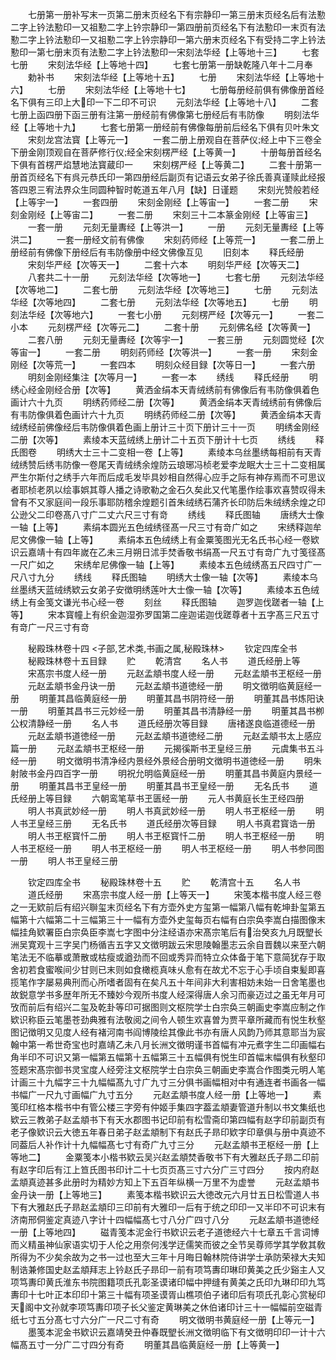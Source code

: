 <!-- { "loadSidebar": true } -->
　　七册第一册补写末一页第二册末页经名下有宗静印一第三册末页经名后有法懃二字上钤法懃印一又祖懃二字上钤宗静印一第四册前页经名下有法懃印一末页有法懃二字上钤法懃印一又祖懃二字上钤宗静印一第六册末页经名下有受持二字上钤法懃印一第七册末页有法懃二字上钤法懃印一宋刻法华经【上等地十三】
　　七套七册
　　宋刻法华经【上等地十四】
　　七套七册第一册缺乾隆八年十二月奉
　　勅补书
　　宋刻法华经【上等地十五】
　　七册
　　宋刻法华经【上等地十六】
　　七册
　　宋刻法华经【上等地十七】
　　七册每册经前俱有佛像册首经名下俱有三印上大印一下二印不可识
　　元刻法华经【上等地十八】
　　二套七册上函四册下函三册有注第一册经前有佛像第七册经后有韦防像
　　明刻法华经【上等地十九】
　　七套七册第一册经前有佛像每册前后经名下俱有贝叶朱文
　　宋刻龙宫法寳【上等元一】
　　一套二册上册观自在菩萨仪经上中下三卷全下册金刚顶观自在菩萨修行仪经全宋刻楞严经【上等黄一】
　　十册每册首经名下俱有首楞严焰慧地法寳蔵印一
　　宋刻楞严经【上等黄二】
　　二套十册第一册首页经名下有呉元恭氏印一第四册经后副页有记语云女弟子徐氏善真谨赎此经报答四恩三宥法界众生同圆种智时乾道五年八月【缺】日谨题
　　宋刻光赞般若经【上等宇一】
　　一套四册
　　宋刻金刚经【上等宙一】
　　一套二册
　　宋刻金刚经【上等宙二】
　　一套二册
　　宋刻三十二本篆金刚经【上等宙三】
　　一套一册
　　元刻无量夀经【上等洪一】
　　一册
　　元刻无量夀经【上等洪二】
　　一套一册经文前有佛像
　　宋刻药师经【上等荒一】
　　一套二册上册经前有佛像下册经后有韦防像册中经文佛像互见
　　旧刻本
　　释氏经册
　　宋刻华严经【次等天一】
　　二套十六本
　　明刻华严经【次等天二】
　　八套共二十一册
　　元刻法华经【次等地一】
　　七套七册
　　元刻法华经【次等地二】
　　二套七册
　　元刻法华经【次等地三】
　　七册
　　元刻法华经【次等地四】
　　二套七册
　　元刻法华经【次等地五】
　　七册
　　明刻法华经【次等地六】
　　一套七小册
　　元刻楞严经【次等元一】
　　一套二小本
　　元刻楞严经【次等元二】
　　二套十册
　　元刻佛名经【次等黄一】
　　二套八册
　　元刻无量夀经【次等宇一】
　　一套三册
　　元刻圆觉经【次等宙一】
　　一套二册
　　明刻药师经【次等洪一】
　　一套一册
　　宋刻金刚经【次等荒一】
　　一套四本
　　明刻众经目録【次等日一】
　　一套六册
　　明刻金刚经集注【次等月一】
　　一套一本
　　绣线
　　释氏经册
　　明绣心经金刚经合册【次等】
　　黄洒金绢本天青绒绣前有佛像后有韦防像俱着色画计六十九页
　　明绣药师经二册【次等】
　　黄洒金绢本天青绒绣前有佛像后有韦防像俱着色画计六十九页
　　明绣药师经二册【次等】
　　黄洒金绢本天青绒绣经前佛像经后韦防像俱着色画上册计三十页下册计三十一页
　　明绣金刚经二册【次等】
　　素绫本天蓝绒绣上册计二十五页下册计十七页
　　绣线
　　释氏图卷
　　明绣大士三十二变相一卷【上等】
　　素绫本乌丝墨绣每相前有天青绒绣赞后绣韦防像一卷尾天青绒绣余煌防云琅琊冯桢老爱李龙眠大士三十二变相属严生尔斯付之绣手六年而后成毛发毕具妙相自然得心应手之际有神存焉而不可思议者耶桢老夙以绘事娯其尊人播之诗歌勒之金石久矣此又代笔墨作绘事欢喜赞叹得未曾有不又家庭间一段乐事耶防稽余煌题引首朱绒绣石蒲齐长印防后朱绒绣余煌之印公逊父二印卷髙八寸广二丈六尺三寸有竒
　　绣线
　　释氏图轴
　　唐绣大士像一轴【上等】
　　素绢本圆光五色绒绣径髙一尺三寸有竒广如之
　　宋绣释迦牟尼文佛像一轴【上等】
　　素绢本五色绒绣上有金粟笺图光无名氏书心经一卷欵识云嘉靖十有四年嵗在乙未三月朔日沭手焚香敬书绢髙一尺五寸有竒广九寸笺径髙一尺广如之
　　宋绣牟尼佛像一轴【上等】
　　素绫本五色绒绣髙五尺四寸广一尺八寸九分
　　绣线
　　释氏图轴
　　明绣大士像一轴【次等】
　　素绫本乌丝墨绣天蓝绒绣欵云女弟子安徴明绣莲叶大士像一轴【次等】
　　素绫本五色绒绣上有金笺文谦光书心经一卷
　　刻丝
　　释氏图轴
　　迦罗迦伐蹉者一轴【上等】
　　宋本寳幢上有织金迦湿弥罗国第二座迦诺迦伐蹉尊者十五字髙三尺五寸有竒广一尺三寸有竒




　　秘殿珠林卷十四
<子部,艺术类,书画之属,秘殿珠林>
　　钦定四库全书
　　秘殿珠林卷十五目録
　　贮
　　乾清宫
　　名人书
　　道氏经册上等
　　宋髙宗书度人经一册
　　元赵孟頫书度人经一册
　　元赵孟頫书玊枢经一册
　　元赵孟頫书金丹诀一册
　　元赵孟頫书道徳经一册
　　明文徴明临黄庭经一册
　　明董其昌临黄庭经一册
　　明董其昌书阴符经一册
　　明董其昌书炼阳诀一册
　　明董其昌书三元妙经一册
　　明董其昌书清静经一册
　　明董其昌书栁公权清静经一册
　　名人书
　　道氏经册次等目録
　　唐禇遂良临道德经一册
　　元赵孟頫书道徳经一册
　　元赵孟頫书道徳经二册
　　元赵孟頫书太上感应篇一册
　　元赵孟頫书玊枢经一册
　　元揭徯斯书玊皇经三册
　　元虞集书五斗经一册
　　明文徴明书清净经内景经外景经合册明文徴明书道徳经一册
　　明朱射陂书金丹四百字一册
　　明祝允明临黄庭经一册
　　明董其昌书黄庭内景经一册
　　明董其昌书玊皇经一册
　　明董其昌书玊皇经一册
　　无名氏书
　　道氏经册上等目録
　　六朝鸾笔草书玊匮经一册
　　元人书黄庭长生玊经四册
　　明人书真武妙经一册
　　明人书真武妙经一册
　　明人书玊枢经一册
　　明人书玊皇经三册
　　无名氏书
　　道氏经册次等目録
　　明人书真君寳诰一册
　　明人书玊枢寳忏二册
　　明人书玊枢寳忏二册
　　明人书玊枢经一册
　　明人书玊枢经一册
　　明人书玊枢经一册
　　明人书玊枢经一册
　　明人书参同图一册
　　明人书玊皇经三册











　　钦定四库全书
　　秘殿珠林卷十五
　　贮
　　乾清宫十五
　　名人书
　　道氏经册
　　宋髙宗书度人经一册【上等天一】
　　宋笺本楷书度人经三卷之一无欵前后有绍兴聨玺末页经名下有方壶外史方玺第一幅第八幅有乾坤卦玺第五幅第十六幅第二十三幅第三十一幅有方壶外史玺每页右幅有白宗奂李嵩白描图像末幅挂角欵署臣白宗奂臣李嵩七字图中分注经语亦宋髙宗笔后有治癸亥九月既朢长洲吴寛观十三字吴门杨循吉五字又文徴明跋云宋思陵翰墨志云余自晋魏以来至六朝笔法无不临摹或萧散或枯瘦或遒劲而不回或秀异而特立众体备于笔下意简犹存于取舍初若食蜜喉间少甘则已末则如食橄榄真味乆愈有在故尤不忘于心手顷自束髪即喜揽笔作字屡易典刑而心所嗜者固有在矣凡五十年间非大利害相妨未始一日舍笔墨也故鋭意学书多歴年所无不臻妙今观所书度人经深得唐人余习而豪迈过之虽无年月可攷而前后有绍兴二玺及乾卦等印可据图则文枢院学士白宗奂三朝画史李嵩应制之作欵识称臣云笔墨苍劲典雅有法敬阅之间令人顿生欢喜曽为贾平章所藏而有悦生秋壑图记徴明又见度人经有褚河南书阎博陵绘其像此书亦有唐人风韵乃师其意耶当为宸翰中第一希世奇宝也时嘉靖乙未八月长洲文徴明谨书首幅有冲元煮字生二印画幅右角半印不可识又第一幅第五幅第十五幅第三十五幅俱有悦生印首幅末幅俱有秋壑印签题宋髙宗御书灵宝度人经旁注文枢院学士白宗奂三朝画史李嵩合作图类元明人笔计画三十九幅字三十九幅幅髙九寸广九寸三分俱书画幅相对中有通连者书画各一幅书幅广一尺九寸画幅广九寸五分
　　元赵孟頫书度人经一册【上等地一】
　　素笺印红格本楷书中有管公楼三字旁有仲姬手集四字葢孟頫妻管道升制以书文集纸也欵云三教弟子赵孟頫书下有天水郡图书记印前有松雪斋印第四幅有赵字印前副页有老子像欵识云大徳五年春日弟子赵孟頫制下有赵氏子昻印欵字印章俱与册中真迹不同葢后人补作计十九幅幅髙七寸有奇广九寸三分
　　元赵孟頫书玊枢经一册【上等地二】
　　金粟笺本小楷书欵云吴兴赵孟頫焚香敬书下有大雅赵氏子昻二印前有赵字印后有江上笪氏图书印计二十七页页髙三寸六分广三寸四分
　　按内府赵孟頫真迹甚多此册时为精妙方知上下五百年纵横一万里不为虚誉
　　元赵孟頫书金丹诀一册【上等地三】
　　素笺本楷书欵识云大徳改元六月廿五日松雪道人书下有大雅赵氏子昻赵孟頫印三印前有大雅印一后有于统之印印一又半印不可识末有济南邢侗鉴定真迹八字计十四幅幅髙七寸八分广四寸八分
　　元赵孟頫书道徳经一册【上等地四】
　　磁青笺本泥金行书欵识云老子道徳经六十七章五千言词博而义精虽神仙家语实切于人伦之用奈何浅学迂儒笑而彼之全节吴尊师学其学敎其敎所得为不少矣余故为之书一过也至大三年十月晦日翰林院侍讲学士承防荣禄大夫知制诰兼修国史赵孟頫拜志上钤赵氏子昻印一前有项笃夀印琳印黄美之氏少谿主人又项笃夀印黄氏淮东书院图籍项氏孔彰圣谟诸印幅中押缝有黄美之氏印九琳印印九笃夀印十七叶正本印印十第三十幅有项圣谟胥山樵项伯子诸印后有项氏孔彰心赏秘印天阁中文孙就李项笃夀印项子长父鉴定黄琳美之休伯诸印计三十一幅幅前空磁青纸七寸五分髙七寸六分广一尺二寸有奇
　　明文徴明书黄庭经一册【上等元一】
　　墨笺本泥金书欵识云嘉靖癸丑仲春既朢长洲文徴明临下有文徴明印印一计十六幅髙五寸一分广二寸四分有奇
　　明董其昌临黄庭经一册【上等黄一】
